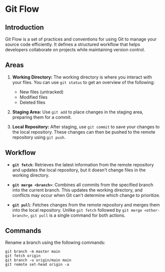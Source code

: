 # Git Flow

## Introduction

Git Flow is a set of practices and conventions for using Git to manage your source code efficiently. It defines a structured workflow that helps developers collaborate on projects while maintaining version control.

## Areas

1. **Working Directory:** The working directory is where you interact with your files. You can use `git status` to get an overview of the following:

   - New files (untracked)
   - Modified files
   - Deleted files

2. **Staging Area:** Use `git add` to place changes in the staging area, preparing them for a commit.

3. **Local Repository:** After staging, use `git commit` to save your changes to the local repository. These changes can then be pushed to the remote repository using `git push`.

## Workflow

- **`git fetch`**: Retrieves the latest information from the remote repository and updates the local repository, but it doesn't change files in the working directory.

- **`git merge <branch>`**: Combines all commits from the specified branch into the current branch. This updates the working directory, and conflicts may occur when Git can't determine which change to prioritize.

- **`git pull`**: Fetches changes from the remote repository and merges them into the local repository. Unlike `git fetch` followed by `git merge <other-branch>`, `git pull` is a single command for both actions.

## Commands

Rename a branch using the following commands:

```shell
git branch -m master main
git fetch origin
git branch -u origin/main main
git remote set-head origin -a
```
